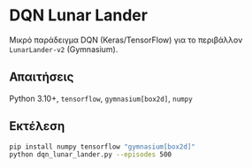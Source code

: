 # DQN Lunar Lander
Μικρό παράδειγμα DQN (Keras/TensorFlow) για το περιβάλλον `LunarLander-v2` (Gymnasium).

## Απαιτήσεις
Python 3.10+, `tensorflow`, `gymnasium[box2d]`, `numpy`

## Εκτέλεση
```bash
pip install numpy tensorflow "gymnasium[box2d]"
python dqn_lunar_lander.py --episodes 500
